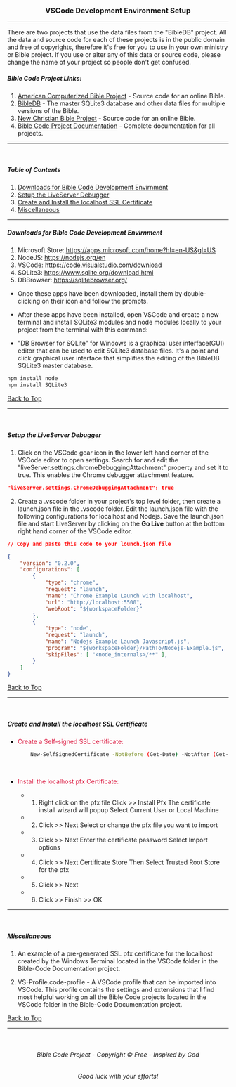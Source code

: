 <a id="top"></a>
<h3 align="center">VSCode Development Environment Setup</h3>

---
There are two projects that use the data files from the "BibleDB" project. All the data and source code for each of these projects is in the public domain and free of copyrights, therefore it's free for you to use in your own ministry or Bible project. If you use or alter any of this data or source code, please change the name of your project so people don't get confused.

##### Bible Code Project Links:

1. [American Computerized Bible Project](https://github.com/ACB-Bible/AmericanComputerizedBible) - Source code for an online Bible.
2. [BibleDB](https://github.com/ACB-Bible/BibleDB) - The master SQLite3 database and other data files for multiple versions of the Bible.
3. [New Christian Bible Project](https://github.com/ACB-Bible/NCB)  - Source code for an online Bible.
4. [Bible Code Project Documentation](https://github.com/ACB-Bible/DOC) - Complete documentation for all projects.

---

<br>

##### Table of Contents
1. [Downloads for Bible Code Development Envirnment](#downloads-for-bible-code-development-envirnment)
2. [Setup the LiveServer Debugger](#setup-the-liveserver-debugger)
3. [Create and Install the localhost SSL Certificate](#create-and-install-the-localhost-ssl-certificate)
4. [Miscellaneous](#miscellaneous)

---

##### Downloads for Bible Code Development Envirnment
1. Microsoft Store:
https://apps.microsoft.com/home?hl=en-US&gl=US
2. NodeJS:
https://nodejs.org/en
3. VSCode:
https://code.visualstudio.com/download
4. SQLite3:
https://www.sqlite.org/download.html
5. DBBrowser:
https://sqlitebrowser.org/

* Once these apps have been downloaded, install them by double-clicking on their icon and follow the prompts.

* After these apps have been installed, open VSCode and create a new terminal and install SQLite3 modules and node modules locally to your project from the terminal with this command:
* "DB Browser for SQLite" for Windows is a graphical user interface(GUI) editor that can be used to edit SQLite3 database files. It's a point and click graphical user interface that simplifies the editing of the BibleDB SQLite3 master database.
```bash
npm install node
npm install SQLite3
```
[Back to Top](#top)

---

<br>

##### Setup the LiveServer Debugger
1. Click on the VSCode gear icon in the lower left hand corner of the VSCode editor to open settings. Search for and edit the "liveServer.settings.chromeDebuggingAttachment" property and set it to true. This enables the Chrome debugger attachment feature.

```json
"liveServer.settings.ChromeDebuggingAttachment": true
```

2. Create a .vscode folder in your project's top level folder, then create a launch.json file in the .vscode folder. Edit the launch.json file with the following configurations for localhost and Nodejs. Save the launch.json file and start LiveServer by clicking on the **Go Live** button at the bottom right hand corner of the VSCode editor.

```json
// Copy and paste this code to your lounch.json file

{
    "version": "0.2.0",
    "configurations": [
        {
            "type": "chrome",
            "request": "launch",
            "name": "Chrome Example Launch with localhost",
            "url": "http://localhost:5500",
            "webRoot": "${workspaceFolder}"
        },
        {
            "type": "node",
            "request": "launch",
            "name": "Nodejs Example Launch Javascript.js",
            "program": "${workspaceFolder}/PathTo/Nodejs-Example.js",
            "skipFiles": [ "<node_internals>/**" ],
        }
    ]
}
```

[Back to Top](#top)

---

<br>

##### Create and Install the localhost SSL Certificate

* <a style="color: crimson;">Create a Self-signed SSL certificate:</a>
    ```bash
        New-SelfSignedCertificate -NotBefore (Get-Date) -NotAfter (Get-Date).AddYears(5) -Subject "CN=localhost" -KeyAlgorithm "RSA" -KeyLength 2048 -HashAlgorithm "SHA256" -CertStoreLocation "Cert:\CurrentUser\My" -FriendlyName "HTTPS Development Certificate" -TextExtension @("2.5.29.19={text}","2.5.29.17={text}DNS=localhost") $pwd = convertTo-SecureString -String "PassfN2" -Force -AsPlainText
    ```
<br>

* <a style="color: crimson;">Install the localhost pfx Certificate:</a>

    * 1. Right click on the pfx file
    Click >> Install Pfx
        The certificate install wizard will popup
        Select Current User or Local Machine
    * 2. Click >> Next
        Select or change the pfx file you want to import
    * 3. Click >> Next
        Enter the certificate password
        Select Import options
    * 4. Click >> Next
        Certificate Store
        Then Select Trusted Root Store for the pfx
    * 5. Click >> Next
    * 6. Click >> Finish >> OK

---

<br>

##### Miscellaneous

1. An example of a pre-generated SSL pfx certificate for the localhost created by the Windows Terminal located in the VSCode folder in the Bible-Code Documentation project.

2. VS-Profile.code-profile - A VSCode profile that can be imported into VSCode. This profile contains the settings and extensions that I find most helpful working on all the Bible Code projects located in the VSCode folder in the Bible-Code Documentation project.

[Back to Top](#top)

---

<br>

<h6 align="center" title="God's Word Is Not For Sale">Bible Code Project - Copyright © Free - Inspired by God</h3>
<h6 align="center">Good luck with your efforts!</h6>